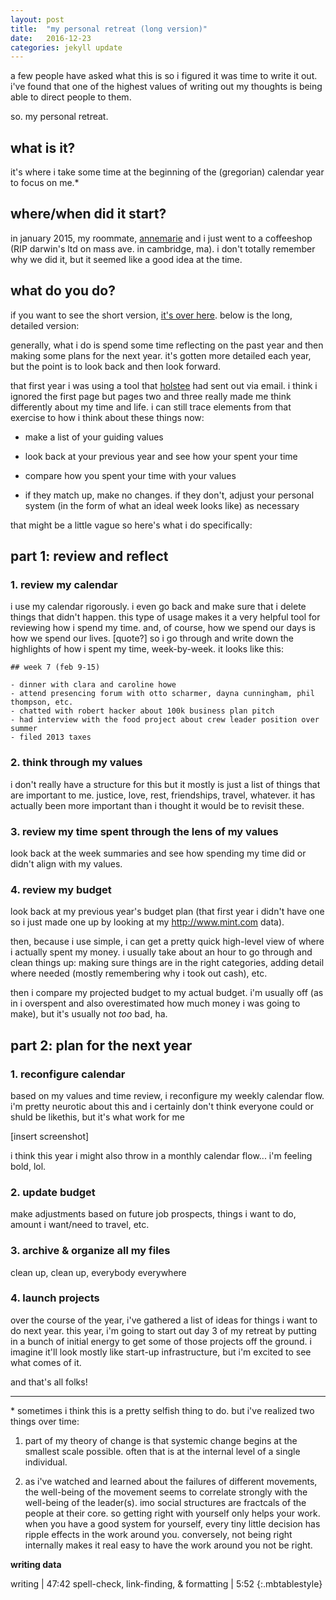 ```yaml
---
layout: post
title:  "my personal retreat (long version)"
date:   2016-12-23
categories: jekyll update
---
```

a few people have asked what this is so i figured it was time to write it out. i've found that one of the highest values of writing out my thoughts is being able to direct people to them. 

so. my personal retreat. 

## what is it? 

it's where i take some time at the beginning of the (gregorian) calendar year to focus on me.* 

## where/when did it start?

in january 2015, my roommate, [annemarie](http://www.annemariegray.com/) and i just went to a coffeeshop (RIP darwin's ltd on mass ave. in cambridge, ma). i don't totally remember why we did it, but it seemed like a good idea at the time.

## what do you do?

if you want to see the short version, [it's over here](http://lqb2writes.tumblr.com/post/154856829847/my-personal-retreat). below is the long, detailed version:

generally, what i do is spend some time reflecting on the past year and then making some plans for the next year. it's gotten more detailed each year, but the point is to look back and then look forward.

that first year i was using a tool that [holstee](http://cdn.shopify.com/s/files/1/0031/5352/files/ReflectionWorkshopPromptsForNewsletter.pdf?utm_campaign=Reflecting+on+2014+%28Master%29+%28dkAA3z%29&36663=&_ke=bHFiQG1pdC5lZHU%3D&utm_source=Master+Holstee+Newsletter+List+-+Weekly&utm_medium=email) had sent out via email. i think i ignored the first page but pages two and three really made me think differently about my time and life. i can still trace elements from that exercise to how i think about these things now:

* make a list of your guiding values

* look back at your previous year and see how your spent your time

* compare how you spent your time with your values

* if they match up, make no changes. if they don't, adjust your personal system (in the form of what an ideal week looks like) as necessary

that might be a little vague so here's what i do specifically:

## part 1: review and reflect

### 1. review my calendar

i use my calendar rigorously. i even go back and make sure that i delete things that didn't happen. this type of usage makes it a very helpful tool for reviewing how i spend my time. and, of course, how we spend our days is how we spend our lives. [quote?] so i go through and write down the highlights of how i spent my time, week-by-week. it looks like this:

```
## week 7 (feb 9-15)

- dinner with clara and caroline howe
- attend presencing forum with otto scharmer, dayna cunningham, phil thompson, etc.
- chatted with robert hacker about 100k business plan pitch
- had interview with the food project about crew leader position over summer
- filed 2013 taxes
```

### 2. think through my values

i don't really have a structure for this but it mostly is just a list of things that are important to me. justice, love, rest, friendships, travel, whatever. it has actually been more important than i thought it would be to revisit these. 

### 3. review my time spent through the lens of my values

look back at the week summaries and see how spending my time did or didn't align with my values. 

### 4. review my budget 

look back at my previous year's budget plan (that first year i didn't have one so i just made one up by looking at my <http://www.mint.com> data). 

then, because i use simple, i can get a pretty quick high-level view of where i actually spent my money. i usually take about an hour to go through and clean things up: making sure things are in the right categories, adding detail where needed (mostly remembering why i took out cash), etc. 

then i compare my projected budget to my actual budget. i'm usually off (as in i overspent and also overestimated how much money i was going to make), but it's usually not *too* bad, ha. 

## part 2: plan for the next year

### 1. reconfigure calendar 

based on my values and time review, i reconfigure my weekly calendar flow. i'm pretty neurotic about this and i certainly don't think everyone could or shuld be likethis, but it's what work for me

[insert screenshot]

i think this year i might also throw in a monthly calendar flow... i'm feeling bold, lol. 

### 2. update budget

make adjustments based on future job prospects, things i want to do, amount i want/need to travel, etc. 

### 3. archive & organize all my files

clean up, clean up, everybody everywhere

### 4. launch projects

over the course of the year, i've gathered a list of ideas for things i want to do next year. this year, i'm going to start out day 3 of my retreat by putting in a bunch of initial energy to get some of those projects off the ground. i imagine it'll look mostly like start-up infrastructure, but i'm excited to see what comes of it. 



and that's all folks! 

---

\* sometimes i think this is a pretty selfish thing to do. but i've realized two things over time:

1. part of my theory of change is that systemic change begins at the smallest scale possible. often that is at the internal level of a single individual.

1. as i've watched and learned about the failures of different movements, the well-being of the movement seems to correlate strongly with the well-being of the leader(s). imo social structures are fractcals of the people at their core. so getting right with yourself only helps your work. when you have a good system for yourself, every tiny little decision has ripple effects in the work around you.  conversely, not being right internally makes it real easy to have the work around you not be right. 

**writing data** 

writing | 47:42
spell-check, link-finding, & formatting | 5:52
{:.mbtablestyle}
&nbsp;